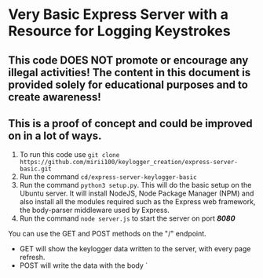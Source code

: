 # Very Basic Express Server with a Resource for Logging Keystrokes

## This code DOES NOT promote or encourage any illegal activities! The content in this document is provided solely for educational purposes and to create awareness!

## This is a proof of concept and could be improved on in a lot of ways.

1. To run this code use `git clone https://github.com/mirii100/keylogger_creation/express-server-basic.git`
2. Run the command `cd/express-server-keylogger-basic`
3. Run the command `python3 setup.py`. This will do the basic setup on the Ubuntu server. It will install NodeJS, Node Package Manager (NPM) and also install all the modules required such as the Express web framework, the body-parser middleware used by Express.
4. Run the command `node server.js` to start the server on port ***8080***

You can use the GET and POST methods on the "/" endpoint.
- GET will show the keylogger data written to the server, with every page refresh.
- POST will write the data with the body
`
   
